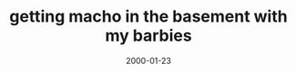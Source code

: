 ---
layout: base.njk
title : 'getting macho in the basement with my barbies' 
view_title : 'None' 
year : '2000' 
date : '2000-01-23' 
img_file : '/drawing/gettingma.png' 
html_file : 'gettingma' 
next_html : 'poopon.html' 
year_order : '52' 
permalink : "title/{{html_file}}.html"
---